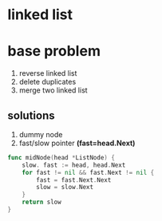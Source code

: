 # linked list

# base problem 
1. reverse linked list
2. delete duplicates
3. merge two linked list

## solutions
1. dummy node 
2. fast/slow pointer **(fast=head.Next)**  

```go 
func midNode(head *ListNode) {
    slow. fast := head, head.Next
    for fast != nil && fast.Next != nil {
        fast = fast.Next.Next 
        slow = slow.Next    
    }
    return slow
}
```
 